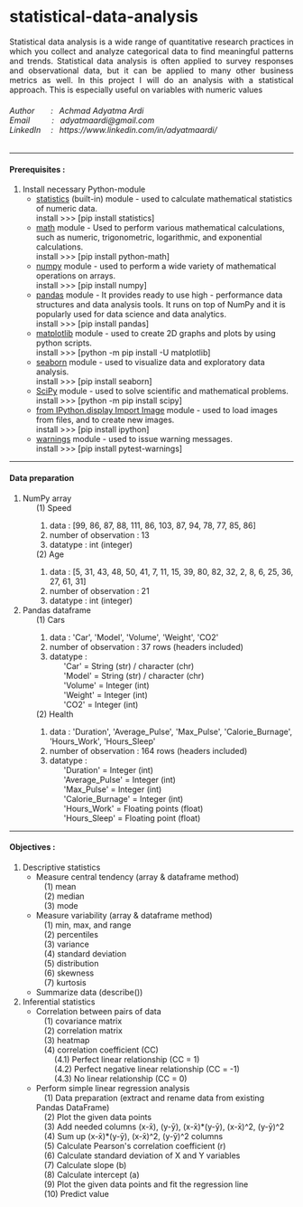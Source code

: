 # statistical-data-analysis
<p align="justify">
Statistical data analysis is a wide range of quantitative research practices in which you collect and analyze categorical data to find meaningful patterns and trends. Statistical data analysis is often applied to survey responses and observational data, but it can be applied to many other business metrics as well. In this project I will do an analysis with a statistical approach. This is especially useful on variables with numeric values 
</p>

<h6>
Author&ensp;&ensp;&ensp;&nbsp; : &ensp;Achmad Adyatma Ardi <br>
Email&ensp;&ensp;&ensp;&ensp;&ensp;&nbsp;: &ensp;adyatmaardi@gmail.com <br>
LinkedIn&ensp;&ensp; :&ensp; https://www.linkedin.com/in/adyatmaardi/ <br>
</h6>
<hr>
<div>
<h4>Prerequisites :</h4>
<ol>
  <li> Install necessary Python-module 
        <ul>
          <li><a href ="https://pypi.org/project/statistics/">statistics</a> (built-in) module - used to calculate mathematical statistics of numeric data. <br>install >>> [pip install statistics]</li>
          <li><a href ="https://pypi.org/project/python-math/">math</a> module - Used to perform various mathematical calculations, such as numeric, trigonometric, logarithmic, and exponential calculations. <br>install >>> [pip install python-math]</li>
          <li><a href ="https://numpy.org/install/">numpy</a> module - used to perform a wide variety of mathematical operations on arrays. <br>install >>> [pip install numpy]</li>
          <li><a href ="https://pandas.pydata.org/docs/getting_started/install.html">pandas</a> module - It provides ready to use high - performance data structures and data analysis tools. It runs on top of NumPy and it is popularly used for data science and data analytics. <br>install >>> [pip install pandas]</li>
          <li><a href ="https://matplotlib.org/stable/users/installing/index.html">matplotlib</a> module - used to create 2D graphs and plots by using python scripts. <br>install >>> [python -m pip install -U matplotlib]</li>
          <li><a href ="https://pypi.org/project/seaborn/">seaborn</a> module - used to visualize data and exploratory data analysis. <br>install >>> [pip install seaborn]</li> 
          <li><a href ="https://scipy.org/install/">SciPy</a> module - used to solve scientific and mathematical problems. <br>install >>> [python -m pip install scipy]</li>        
          <li><a href ="https://ipython.org/install.html">from IPython.display Import Image</a> module - used to load images from files, and to create new images. <br>install >>> [pip install ipython]</li>
          <li><a href ="https://pypi.org/project/pytest-warnings/">warnings</a> module - used to issue warning messages. <br>install >>> [pip install pytest-warnings]</li>
        </ul>
  </li>
</ol>
</div>
<hr>
<div>
<h4>Data preparation</h4>
  <ol>
    <li>NumPy array
        <ul>(1) Speed
            <ol>
              <li>data : [99, 86, 87, 88, 111, 86, 103, 87, 94, 78, 77, 85, 86] </li>
              <li>number of observation : 13</li>
              <li>datatype : int (integer)</li>
            </ol>
        </ul>
        <ul>(2) Age
            <ol>
              <li>data : [5, 31, 43, 48, 50, 41, 7, 11, 15, 39, 80, 82, 32, 2, 8, 6, 25, 36, 27, 61, 31] </li>
              <li>number of observation : 21</li>
              <li>datatype : int (integer)</li>
            </ol>
        </ul>
    </li>
    <li>Pandas dataframe
        <ul>(1) Cars
            <ol>
              <li>data : 'Car', 'Model', 'Volume', 'Weight', 'CO2'</li>
              <li>number of observation : 37 rows (headers included)</li>
              <li>datatype : <br>
              &ensp;&ensp;&ensp; 'Car' = String (str) / character (chr)<br>
              &ensp;&ensp;&ensp; 'Model' = String (str) / character (chr)<br>
              &ensp;&ensp;&ensp; 'Volume' = Integer (int)<br>
              &ensp;&ensp;&ensp; 'Weight' = Integer (int)<br>
              &ensp;&ensp;&ensp; 'CO2' = Integer (int)<br>
              </li>
            </ol>
        </ul>
        <ul>(2) Health
            <ol>
              <li>data : 'Duration', 'Average_Pulse', 'Max_Pulse', 'Calorie_Burnage', 'Hours_Work', 'Hours_Sleep'</li>
              <li>number of observation : 164 rows (headers included)</li>
              <li>datatype : <br>
              &ensp;&ensp;&ensp; 'Duration' = Integer (int)<br>
              &ensp;&ensp;&ensp; 'Average_Pulse' = Integer (int)<br>
              &ensp;&ensp;&ensp; 'Max_Pulse' = Integer (int)<br>
              &ensp;&ensp;&ensp; 'Calorie_Burnage' = Integer (int)<br>
              &ensp;&ensp;&ensp; 'Hours_Work' = Floating points (float)<br>
              &ensp;&ensp;&ensp; 'Hours_Sleep' = Floating point (float)<br>
              </li>
            </ol>
        </ul>
    </li>
  </ol>
</div>
<hr>
<div>
<h4>Objectives :</h4>
<ol>
  <li>Descriptive statistics
      <ul>
        <li>Measure central tendency (array & dataframe method)<br>
        &ensp;&ensp;(1) mean <br>
        &ensp;&ensp;(2) median <br>
        &ensp;&ensp;(3) mode <br>
        </li>
        <li>Measure variability (array & dataframe method)<br>
        &ensp;&ensp;(1) min, max, and range <br>
        &ensp;&ensp;(2) percentiles <br>
        &ensp;&ensp;(3) variance <br>
        &ensp;&ensp;(4) standard deviation <br>
        &ensp;&ensp;(5) distribution <br>
        &ensp;&ensp;(6) skewness <br>
        &ensp;&ensp;(7) kurtosis <br>
        </li>
        <li>Summarize data (describe())</li>
      </ul>
  </li>
  <li>Inferential statistics
      <ul>
        <li>Correlation between pairs of data<br>
        &ensp;&ensp;(1) covariance matrix<br>
        &ensp;&ensp;(2) correlation matrix <br>
        &ensp;&ensp;(3) heatmap<br>
        &ensp;&ensp;(4) correlation coefficient (CC)<br>
        &ensp;&ensp;&ensp;&ensp; (4.1) Perfect linear relationship (CC = 1)<br>
        &ensp;&ensp;&ensp;&ensp; (4.2) Perfect negative linear relationship (CC = -1)<br>
        &ensp;&ensp;&ensp;&ensp; (4.3) No linear relationship (CC = 0)<br>
        </li>
        <li>Perform simple linear regression analysis<br>
        &ensp;&ensp;(1) Data preparation (extract and rename data from existing Pandas DataFrame)<br>
        &ensp;&ensp;(2) Plot the given data points<br>
        &ensp;&ensp;(3) Add needed columns (x-x̄), (y-ȳ), (x-x̄)*(y-ȳ), (x-x̄)^2, (y-ȳ)^2<br>
        &ensp;&ensp;(4) Sum up (x-x̄)*(y-ȳ), (x-x̄)^2, (y-ȳ)^2 columns<br>
        &ensp;&ensp;(5) Calculate Pearson's correlation coefficient (r)<br>
        &ensp;&ensp;(6) Calculate standard deviation of X and Y variables<br>
        &ensp;&ensp;(7) Calculate slope (b)<br>
        &ensp;&ensp;(8) Calculate intercept (a)<br>
        &ensp;&ensp;(9) Plot the given data points and fit the regression line<br>
        &ensp;&ensp;(10) Predict value<br>
        </li>
      </ul>
  </li>
</ol>
</div>
